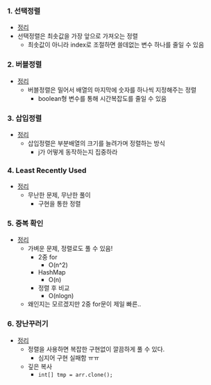 ### 1. 선택정렬
- [정리](https://github.com/ssu18/TIL/blob/main/Problem%20Solving/Inflearn/Sorting%26Searching/P1.md)
- 선택정렬은 최솟값을 가장 앞으로 가져오는 정렬
  - 최솟값이 아니라 index로 조절하면 쓸데없는 변수 하나를 줄일 수 있음

### 2. 버블정렬
- [정리](https://github.com/ssu18/TIL/blob/main/Problem%20Solving/Inflearn/Sorting%26Searching/P2.md)
  - 버블정렬은 밀어서 배열의 마지막에 숫자를 하나씩 지정해주는 정렬
    - boolean형 변수를 통해 시간복잡도를 줄일 수 있음

### 3. 삽입정렬
- [정리](https://github.com/ssu18/TIL/blob/main/Problem%20Solving/Inflearn/Sorting%26Searching/P3.md)
  - 삽입정렬은 부분배열의 크기를 늘려가며 정렬하는 방식
    - j가 어떻게 동작하는지 집중하라

### 4. Least Recently Used
- [정리](https://github.com/ssu18/TIL/blob/main/Problem%20Solving/Inflearn/Sorting%26Searching/P4.md)
  - 무난한 문제, 무난한 풀이
    - 구현을 통한 정렬

### 5. 중복 확인
- [정리](https://github.com/ssu18/TIL/blob/main/Problem%20Solving/Inflearn/Sorting%26Searching/P5.md)
  - 가벼운 문제, 정렬로도 풀 수 있음!
    - 2중 for
      - O(n^2)
    - HashMap
      - O(n)
    - 정렬 후 비교
      - O(nlogn)
  - 왜인지는 모르겠지만 2중 for문이 제일 빠른..

### 6. 장난꾸러기
- [정리](https://github.com/ssu18/TIL/blob/main/Problem%20Solving/Inflearn/Sorting%26Searching/P6.md)
  - 정렬을 사용하면 복잡한 구현없이 깔끔하게 풀 수 있다.
    - 심지어 구현 실패함 ㅠㅠ
  - 깊은 복사
    - `int[] tmp = arr.clone();`